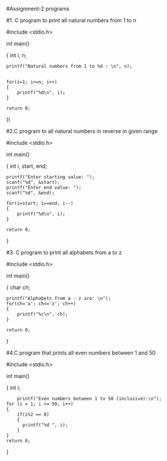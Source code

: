 #Assignment-2 programs

#1. C program to print all natural numbers from 1 to n
 

#include <stdio.h>

int main()

{
    int i, n;

    printf("Natural numbers from 1 to %d : \n", n);

   
    for(i=1; i<=n; i++)
    {
        printf("%d\n", i);
    }

    return 0;
}l



#2.C program to all natural numbers in reverse in given range

#include <stdio.h>

int main()

{
    int i, start, end;

    printf("Enter starting value: ");
    scanf("%d", &start);
    printf("Enter end value: ");
    scanf("%d", &end);

    for(i=start; i>=end; i--)
    {
        printf("%d\n", i);
    }

    return 0;
}

#3. C program to print all alphabets from a to z
 

#include <stdio.h>

int main()

{
    char ch;

    printf("Alphabets from a - z are: \n");
    for(ch='a'; ch<='z'; ch++)
    {
        printf("%c\n", ch);
    }

    return 0;
}


#4.C program that prints all even numbers between 1 and 50 

#include <stdio.h>

int main()

{
	int i;
	
        printf("Even numbers between 1 to 50 (inclusive):\n");
	for (i = 1; i <= 50; i++) 
	{
		if(i%2 == 0) 
		{
		  printf("%d ", i);
		}
	}
	return 0;
}

